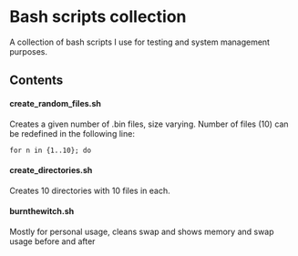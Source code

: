 
# Bash scripts collection

A collection of bash scripts I use for testing and system management purposes.
## Contents

#### create_random_files.sh

Creates a given number of .bin files, size varying.
Number of files (10) can be redefined in the following line:
```
for n in {1..10}; do
```

#### create_directories.sh

Creates 10 directories with 10 files in each.

#### burnthewitch.sh
Mostly for personal usage, cleans swap and shows memory and swap usage before and after


